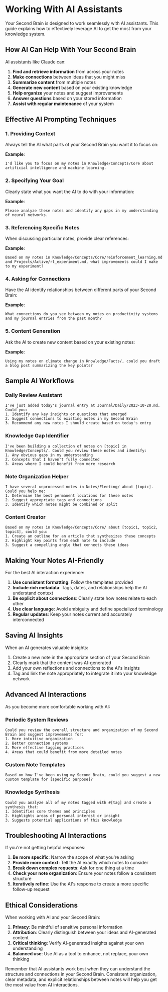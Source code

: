 # Working With AI Assistants

Your Second Brain is designed to work seamlessly with AI assistants. This guide explains how to effectively leverage AI to get the most from your knowledge system.

## How AI Can Help With Your Second Brain

AI assistants like Claude can:

1. **Find and retrieve information** from across your notes
2. **Make connections** between ideas that you might miss
3. **Summarize content** from multiple notes
4. **Generate new content** based on your existing knowledge
5. **Help organize** your notes and suggest improvements
6. **Answer questions** based on your stored information
7. **Assist with regular maintenance** of your system

## Effective AI Prompting Techniques

### 1. Providing Context

Always tell the AI what parts of your Second Brain you want it to focus on:

**Example**:
```
I'd like you to focus on my notes in Knowledge/Concepts/Core about artificial intelligence and machine learning.
```

### 2. Specifying Your Goal

Clearly state what you want the AI to do with your information:

**Example**:
```
Please analyze these notes and identify any gaps in my understanding of neural networks.
```

### 3. Referencing Specific Notes

When discussing particular notes, provide clear references:

**Example**:
```
Based on my notes in Knowledge/Concepts/Core/reinforcement_learning.md and Projects/Active/rl_experiment.md, what improvements could I make to my experiment?
```

### 4. Asking for Connections

Have the AI identify relationships between different parts of your Second Brain:

**Example**:
```
What connections do you see between my notes on productivity systems and my journal entries from the past month?
```

### 5. Content Generation

Ask the AI to create new content based on your existing notes:

**Example**:
```
Using my notes on climate change in Knowledge/Facts/, could you draft a blog post summarizing the key points?
```

## Sample AI Workflows

### Daily Review Assistant

```
I've just added today's journal entry at Journal/Daily/2023-10-20.md. Could you:
1. Identify any key insights or questions that emerged
2. Suggest connections to existing notes in my Second Brain
3. Recommend any new notes I should create based on today's entry
```

### Knowledge Gap Identifier

```
I've been building a collection of notes on [topic] in Knowledge/Concepts/. Could you review these notes and identify:
1. Any obvious gaps in my understanding
2. Concepts that I haven't fully connected
3. Areas where I could benefit from more research
```

### Note Organization Helper

```
I have several unprocessed notes in Notes/Fleeting/ about [topic]. Could you help me:
1. Determine the best permanent locations for these notes
2. Suggest appropriate tags and connections
3. Identify which notes might be combined or split
```

### Content Creator

```
Based on my notes in Knowledge/Concepts/Core/ about [topic1, topic2, topic3], could you:
1. Create an outline for an article that synthesizes these concepts
2. Highlight key points from each note to include
3. Suggest a compelling angle that connects these ideas
```

## Making Your Notes AI-Friendly

For the best AI interaction experience:

1. **Use consistent formatting**: Follow the templates provided
2. **Include rich metadata**: Tags, dates, and relationships help the AI understand context
3. **Be explicit about connections**: Clearly state how notes relate to each other
4. **Use clear language**: Avoid ambiguity and define specialized terminology
5. **Regular updates**: Keep your notes current and accurately interconnected

## Saving AI Insights

When an AI generates valuable insights:

1. Create a new note in the appropriate section of your Second Brain
2. Clearly mark that the content was AI-generated
3. Add your own reflections and connections to the AI's insights
4. Tag and link the note appropriately to integrate it into your knowledge network

## Advanced AI Interactions

As you become more comfortable working with AI:

### Periodic System Reviews

```
Could you review the overall structure and organization of my Second Brain and suggest improvements for:
1. More intuitive organization
2. Better connection systems
3. More effective tagging practices
4. Areas that could benefit from more detailed notes
```

### Custom Note Templates

```
Based on how I've been using my Second Brain, could you suggest a new custom template for [specific purpose]?
```

### Knowledge Synthesis

```
Could you analyze all of my notes tagged with #[tag] and create a synthesis that:
1. Identifies core themes and principles
2. Highlights areas of personal interest or insight
3. Suggests potential applications of this knowledge
```

## Troubleshooting AI Interactions

If you're not getting helpful responses:

1. **Be more specific**: Narrow the scope of what you're asking
2. **Provide more context**: Tell the AI exactly which notes to consider
3. **Break down complex requests**: Ask for one thing at a time
4. **Check your note organization**: Ensure your notes follow a consistent structure
5. **Iteratively refine**: Use the AI's response to create a more specific follow-up request

## Ethical Considerations

When working with AI and your Second Brain:

1. **Privacy**: Be mindful of sensitive personal information
2. **Attribution**: Clearly distinguish between your ideas and AI-generated content
3. **Critical thinking**: Verify AI-generated insights against your own understanding
4. **Balanced use**: Use AI as a tool to enhance, not replace, your own thinking

Remember that AI assistants work best when they can understand the structure and connections in your Second Brain. Consistent organization, clear metadata, and explicit relationships between notes will help you get the most value from AI interactions. 